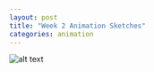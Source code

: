 ```yaml
---
layout: post
title: "Week 2 Animation Sketches"
categories: animation
---
```


![alt text](https://raw.githubusercontent.com/jirrian/jirrian.github.io/master/images/animation/sketch1.jpg)